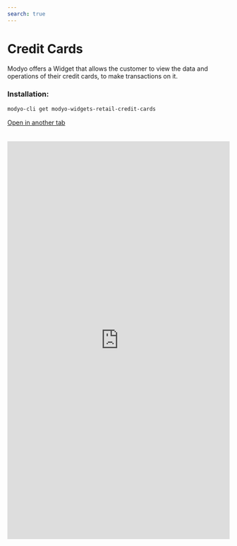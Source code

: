 ```yaml
---
search: true
---
```


# Credit Cards

Modyo offers a Widget that allows the customer to view the data and operations of their credit cards, to make transactions on it.

### Installation:

```bash
modyo-cli get modyo-widgets-retail-credit-cards
```

[Open in another tab](https://widgets.modyo.com/personas/tarjetas-de-credito)

 <iframe id="widgetFrame" src="https://widgets.modyo.com/personas/tarjetas-de-credito" width="100%"  frameBorder="0"  style="min-height:900px;overflow:auto;margin-top:20px;"/> 

| Functionality                 | Description                                                                                                                                                                                                                                                        |
|:------------------------------|:-------------------------------------------------------------------------------------------------------------------------------------------------------------------------------------------------------------------------------------------------------------------|
| Summary of Card de Crédito | Presents a summary of the credit card status. <br> <br> The specific information associated with the balances (available, used and total quota) is presented numerically and graphically.                                                                    |
| Balance Query             | This query shows the specific card quotas by currency type, plus expense indicators compared to the available quota.                                                                                                                |
| Statement of Account              | Displays the statement with the movements of the last billed period for a credit card.                                                                                                                                                          |
| Last moves           | Displays all national and international movements that are not invoiced.                                                                                                                                                                                |
| Pay off debt                   | Corresponds to the debt payment functionality. <br> <br> This debt payment can be total or partial. <br> <br> Click on this button will take the Card Payment Widget, where you can select the domestic or international debt payment option. |

 <script> 

 export default {
 mounted () {

 function setFrameHeightCo (id, ht) {
 var ifrm = document.getElementById (id);
 if (ifrm) {
 ifrm.style.height = ht + 4 + "px";
 }
 }
 //iframed document sends its height using postMessage
 function HandleDoCheightMsg (e) {
 //check origin
 if (e.origin === 'https://widgets.modyo.com') {
 //parse data
 var data = json.parse (e.data);

 console.log ('data: ', data)
 //check data object
 if (data ['doChight']) {
 setFrameHeightCo ('WidgetFrame', data ['DoChight']);
 } else {
 SetFrameHeightCo ('WidgetFrame', 700);
 }
 }
 }

 //assign message handler
 if (Window.addEventListener) {
 Window.addEventListener ('message', HandleDoCheightMSG, false);
 }
 }
 }

 </script> 
